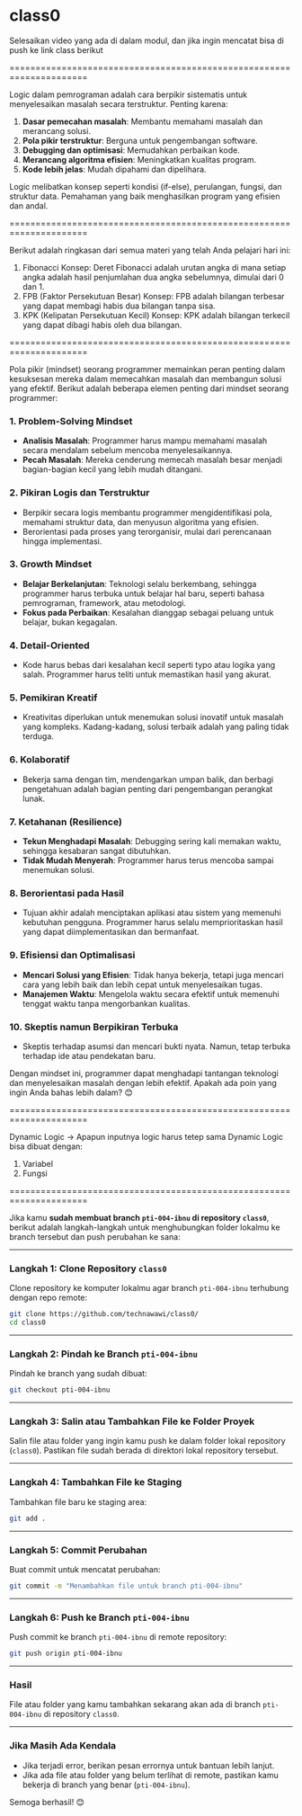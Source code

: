 # class0
Selesaikan video yang ada di dalam modul, dan jika ingin mencatat bisa di push ke link class berikut


=====================================================================

Logic dalam pemrograman adalah cara berpikir sistematis untuk menyelesaikan masalah secara terstruktur. Penting karena:  

1. **Dasar pemecahan masalah**: Membantu memahami masalah dan merancang solusi.  
2. **Pola pikir terstruktur**: Berguna untuk pengembangan software.  
3. **Debugging dan optimisasi**: Memudahkan perbaikan kode.  
4. **Merancang algoritma efisien**: Meningkatkan kualitas program.  
5. **Kode lebih jelas**: Mudah dipahami dan dipelihara.  

Logic melibatkan konsep seperti kondisi (if-else), perulangan, fungsi, dan struktur data. Pemahaman yang baik menghasilkan program yang efisien dan andal.

=====================================================================

Berikut adalah ringkasan dari semua materi yang telah Anda pelajari hari ini:
1. Fibonacci
Konsep:
Deret Fibonacci adalah urutan angka di mana setiap angka adalah hasil penjumlahan dua angka sebelumnya, dimulai dari 0 dan 1.
2. FPB (Faktor Persekutuan Besar)
Konsep:
FPB adalah bilangan terbesar yang dapat membagi habis dua bilangan tanpa sisa.
3. KPK (Kelipatan Persekutuan Kecil)
Konsep:
KPK adalah bilangan terkecil yang dapat dibagi habis oleh dua bilangan.

=====================================================================

Pola pikir (mindset) seorang programmer memainkan peran penting dalam kesuksesan mereka dalam memecahkan masalah dan membangun solusi yang efektif. Berikut adalah beberapa elemen penting dari mindset seorang programmer:  

### 1. **Problem-Solving Mindset**  
   - **Analisis Masalah**: Programmer harus mampu memahami masalah secara mendalam sebelum mencoba menyelesaikannya.  
   - **Pecah Masalah**: Mereka cenderung memecah masalah besar menjadi bagian-bagian kecil yang lebih mudah ditangani.  

### 2. **Pikiran Logis dan Terstruktur**  
   - Berpikir secara logis membantu programmer mengidentifikasi pola, memahami struktur data, dan menyusun algoritma yang efisien.  
   - Berorientasi pada proses yang terorganisir, mulai dari perencanaan hingga implementasi.  

### 3. **Growth Mindset**  
   - **Belajar Berkelanjutan**: Teknologi selalu berkembang, sehingga programmer harus terbuka untuk belajar hal baru, seperti bahasa pemrograman, framework, atau metodologi.  
   - **Fokus pada Perbaikan**: Kesalahan dianggap sebagai peluang untuk belajar, bukan kegagalan.  

### 4. **Detail-Oriented**  
   - Kode harus bebas dari kesalahan kecil seperti typo atau logika yang salah. Programmer harus teliti untuk memastikan hasil yang akurat.  

### 5. **Pemikiran Kreatif**  
   - Kreativitas diperlukan untuk menemukan solusi inovatif untuk masalah yang kompleks. Kadang-kadang, solusi terbaik adalah yang paling tidak terduga.  

### 6. **Kolaboratif**  
   - Bekerja sama dengan tim, mendengarkan umpan balik, dan berbagi pengetahuan adalah bagian penting dari pengembangan perangkat lunak.  

### 7. **Ketahanan (Resilience)**  
   - **Tekun Menghadapi Masalah**: Debugging sering kali memakan waktu, sehingga kesabaran sangat dibutuhkan.  
   - **Tidak Mudah Menyerah**: Programmer harus terus mencoba sampai menemukan solusi.  

### 8. **Berorientasi pada Hasil**  
   - Tujuan akhir adalah menciptakan aplikasi atau sistem yang memenuhi kebutuhan pengguna. Programmer harus selalu memprioritaskan hasil yang dapat diimplementasikan dan bermanfaat.  

### 9. **Efisiensi dan Optimalisasi**  
   - **Mencari Solusi yang Efisien**: Tidak hanya bekerja, tetapi juga mencari cara yang lebih baik dan lebih cepat untuk menyelesaikan tugas.  
   - **Manajemen Waktu**: Mengelola waktu secara efektif untuk memenuhi tenggat waktu tanpa mengorbankan kualitas.  

### 10. **Skeptis namun Berpikiran Terbuka**  
   - Skeptis terhadap asumsi dan mencari bukti nyata. Namun, tetap terbuka terhadap ide atau pendekatan baru.  

Dengan mindset ini, programmer dapat menghadapi tantangan teknologi dan menyelesaikan masalah dengan lebih efektif. Apakah ada poin yang ingin Anda bahas lebih dalam? 😊

=====================================================================

Dynamic Logic
-> Apapun inputnya logic harus tetep sama
Dynamic Logic bisa dibuat dengan:
1. Variabel
2. Fungsi

=====================================================================

Jika kamu **sudah membuat branch `pti-004-ibnu` di repository `class0`**, berikut adalah langkah-langkah untuk menghubungkan folder lokalmu ke branch tersebut dan push perubahan ke sana:

---

### **Langkah 1: Clone Repository `class0`**
Clone repository ke komputer lokalmu agar branch `pti-004-ibnu` terhubung dengan repo remote:  
```bash
git clone https://github.com/technawawi/class0/
cd class0
```

---

### **Langkah 2: Pindah ke Branch `pti-004-ibnu`**
Pindah ke branch yang sudah dibuat:  
```bash
git checkout pti-004-ibnu
```

---

### **Langkah 3: Salin atau Tambahkan File ke Folder Proyek**
Salin file atau folder yang ingin kamu push ke dalam folder lokal repository (`class0`). Pastikan file sudah berada di direktori lokal repository tersebut.

---

### **Langkah 4: Tambahkan File ke Staging**
Tambahkan file baru ke staging area:  
```bash
git add .
```

---

### **Langkah 5: Commit Perubahan**
Buat commit untuk mencatat perubahan:  
```bash
git commit -m "Menambahkan file untuk branch pti-004-ibnu"
```

---

### **Langkah 6: Push ke Branch `pti-004-ibnu`**
Push commit ke branch `pti-004-ibnu` di remote repository:  
```bash
git push origin pti-004-ibnu
```

---

### **Hasil**
File atau folder yang kamu tambahkan sekarang akan ada di branch `pti-004-ibnu` di repository `class0`.

---

### **Jika Masih Ada Kendala**
- Jika terjadi error, berikan pesan errornya untuk bantuan lebih lanjut.
- Jika ada file atau folder yang belum terlihat di remote, pastikan kamu bekerja di branch yang benar (`pti-004-ibnu`). 

Semoga berhasil! 😊
